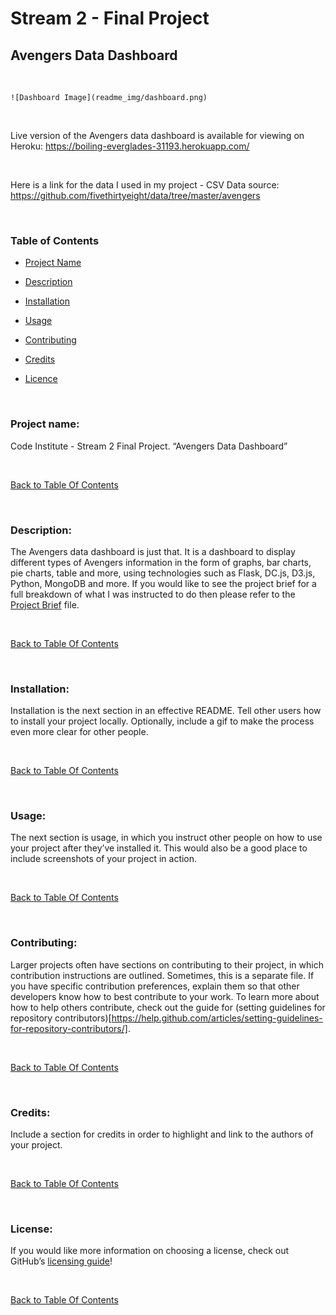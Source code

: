 Stream 2 - Final Project
========================

Avengers Data Dashboard
-----------------------

 

~~~~~~~~~~~~~~~~~~~~~~~~~~~~~~~~~~~~~~~~~~~~~~~~~~~~~~~~~~~~~~~~~~~~~~~~~~~~~~~~
![Dashboard Image](readme_img/dashboard.png)
~~~~~~~~~~~~~~~~~~~~~~~~~~~~~~~~~~~~~~~~~~~~~~~~~~~~~~~~~~~~~~~~~~~~~~~~~~~~~~~~

 

Live version of the Avengers data dashboard is available for viewing on Heroku:
<https://boiling-everglades-31193.herokuapp.com/>

 

Here is a link for the data I used in my project - CSV Data source:
https://github.com/fivethirtyeight/data/tree/master/avengers

 

### **Table of Contents**

-   [Project Name](\#project-name)

-   [Description](\#description)

-   [Installation](\#installation)

-   [Usage](\#usage)

-   [Contributing](\#contributing)

-   [Credits](\#credits)

-   [Licence](\#license)

 

### **Project name**: 

Code Institute - Stream 2 Final Project. “Avengers Data Dashboard”

 

[Back to Table Of Contents](\#table-of-contents)

 

### **Description**: 

The Avengers data dashboard is just that. It is a dashboard to display different
types of Avengers information in the form of graphs, bar charts, pie charts,
table and more, using technologies such as Flask, DC.js, D3.js, Python, MongoDB
and more. If you would like to see the project brief for a full breakdown of
what I was instructed to do then please refer to the [Project
Brief](ProjectBrief.md) file.

 

[Back to Table Of Contents](\#table-of-contents)

 

### **Installation**: 

Installation is the next section in an effective README. Tell other users how to
install your project locally. Optionally, include a gif to make the process even
more clear for other people.

 

[Back to Table Of Contents](\#table-of-contents)

 

### **Usage**: 

The next section is usage, in which you instruct other people on how to use your
project after they’ve installed it. This would also be a good place to include
screenshots of your project in action.

 

[Back to Table Of Contents](\#table-of-contents)

 

### **Contributing**: 

Larger projects often have sections on contributing to their project, in which
contribution instructions are outlined. Sometimes, this is a separate file. If
you have specific contribution preferences, explain them so that other
developers know how to best contribute to your work. To learn more about how to
help others contribute, check out the guide for (setting guidelines for
repository
contributors)[https://help.github.com/articles/setting-guidelines-for-repository-contributors/].

 

[Back to Table Of Contents](\#table-of-contents)

 

### **Credits**: 

Include a section for credits in order to highlight and link to the authors of
your project.

 

[Back to Table Of Contents](\#table-of-contents)

 

### **License**: 

If you would like more information on choosing a license, check out
GitHub’s [licensing guide](http://choosealicense.com/)!

 

[Back to Table Of Contents](\#table-of-contents)

 
